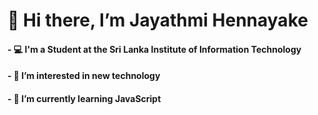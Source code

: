  <h1> 👋 Hi there, I’m Jayathmi Hennayake </h1>
 <h4> - 💻 I'm a Student at the Sri Lanka Institute of Information Technology </h4>
 <h4> - 👀 I’m interested in new technology </h4>
 <h4> - 🌱 I’m currently learning JavaScript </h4>
 
<!---
JayathmiH/JayathmiH is a ✨ special ✨ repository because its `README.md` (this file) appears on your GitHub profile.
You can click the Preview link to take a look at your changes.
--->
